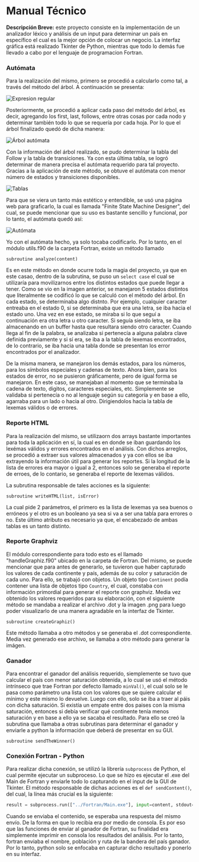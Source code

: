 # Manual Técnico

**Descripción Breve:** este proyecto consiste en la implementación de un analizador léxico y análisis de un input para determinar un país en específico el cual es la mejor opción de colocar un negocio. La interfaz gráfica está realizado Tkinter de Python, mientras que todo lo demás fue llevado a cabo por el lenguaje de programacion Fortran.

### Autómata

Para la realización del mismo, primero se procedió a calcularlo como tal, a través del método del árbol. A continuación se presenta:

![Expresion regular](./DocumentationImages/c1.jpg)

Posteriormente, se procedió a aplicar cada paso del método del árbol, es decir, agregando los first, last, follows, entre otras cosas por cada nodo y determinar también todo lo que se requería por cada hoja. Por lo que el árbol finalizado quedó de dicha manera:

![Árbol autómata](./DocumentationImages/c2.jpg)

Con la información del árbol realizado, se pudo determinar la tabla del Follow y la tabla de transiciones. Ya con esta última tabla, se logró determinar de manera precisa el autómata requerido para tal proyecto. Gracias a la aplicación de este método, se obtuve el autómata con menor número de estados y transiciones disponibles.

![Tablas](./DocumentationImages/c3.jpg)

Para que se viera un tanto más estético y entendible, se usó una página web para graficarlo, la cual es llamada "Finite State Machine Designer", del cual, se puede mencionar que su uso es bastante sencillo y funcional, por lo tanto, el autómata quedó así:

![Autómata](./DocumentationImages/c4.JPG)

Yo con el autómata hecho, ya solo tocaba codificarlo. Por lo tanto, en el módulo utils.f90 de la carpeta Fortran, existe un método llamado

```Fortran
subroutine analyze(content)
```

Es en este método en donde ocurre toda la magia del proyecto, ya que en este casao, dentro de la subrutina, se puso un `select case` el cual se utilizaría para movilizarnos entre los distintos estados que puede llegar a tener. Como se vio en la imagen anterior, se manejaron 5 estados distintos que literalmente se codificó lo que se calculó con el método del árbol. En cada estado, se determinaba algo distnto. Por ejemplo, cualquier caracter entreaba en el estado 0, si se determinaba que era una letra, se iba hacia el estado uno. Una vez en ese estado, se miraba si lo que seguí a continuación era otra letra u otro caracter. Si seguía siendo letra, se iba almacenando en un buffer hasta que resultara siendo otro caracter. Cuando llega al fin de la palabra, se analizaba si pertenecía a alguna palabra clave definida previamente y si sí era, se iba a la tabla de lexemas encontrados, de lo contrario, se iba hacia una tabla donde se presentan los error encontrados por el analizador.

De la misma manera, se manejaron los demás estados, para los números, para los símbolos especiales y cadenas de texto. Ahora bien, para los estados de error, no se pusieron gráficamente, pero de igual forma se manejaron. En este caso, se manejaban al momento que se terminaba la cadena de texto, digitos, caracteres especiales, etc. Simplemente se validaba si pertenecía o no al lenguaje según su categoría y en base a ello, agarraba para un lado o hacia al otro. Dirigiendolos hacia la tabla de lexemas válidos o de errores.

### Reporte HTML
Para la realización del mismo, se utilizaorn dos arrays bastante importantes para toda la aplicación en sí, la cual es en donde se iban guardando los lexémas válidos y errores encontrados en el análisis. Con dichos arreglos, se procedió a extraer sus valores almacenados y ya con ellos se iba extrayendo la información útil para generar los reportes. Si la longitud de la lista de errores era mayor o igual a 2, entonces solo se generaba el reporte de erroes, de lo contario, se generaba el reporte de lexemas válidos. 

La subrutina responsable de tales acciones es la siguiente:
```Fortran
subroutine writeHTML(list, isError)
```
La cual pide 2 parámetros, el primero es la lista de lexemas ya sea buenos o erróneos y el otro es un booleano ya sea si va a ser una tabla para errores o no. Este último atributo es necesario ya que, el encabezado de ambas tablas es un tanto distinto.

### Reporte Graphviz
El módulo correspondiente para todo esto es el llamado "handleGraphiz.f90" ubicado en la carpeta de Fortran. Del mismo, se puede mencionar que para antes de generarlo, se tuvieron que haber capturado los valores de cada continente y país, además de su color y saturación de cada uno. Para ello, se trabajó con objetos. Un objeto tipo `Continent` podía contener una lista de objetos tipo `Country`, el cual, constaba con información primordial para generar el reporte con graphviz. Media vez obtenido los valores requeridos para su elaboración, con el siguiente método se mandaba a realizar el archivo .dot y la imagen .png para luego poder visualizarlo de una manera agradable en la interfaz de Tkinter.

```Fortran
subroutine createGraphiz()
```

Este método llamaba a otro métodos y se generaba el .dot correspondiente. Media vez generado ese archivo, se llamaba a otro método para generar la imágen.

### Ganador
Para encontrar el ganador del análisis requerido, siemplemente se tuvo que calcular el país con menor saturación obtenida, a lo cual se usó el método intrínseco que trae Fortran por defecto llamado `minVal()`, el cual solo se le pasa como parámetro una lista con los valores que se quiere calcular el mínimo y este mismo lo devuelve. Luego con ello, solo se iba a traer al páis con dicha saturación. Si existía un empate entre dos paises con la misma saturación, entonces si debía verificar qué continente tenía menos saturación y en base a ello ya se sacaba el resultado. Para ello se creó la subrutina que llamaba a otras subrutinas para determinar el ganador y enviarle a python la información que deberá de presentar en su GUI.

```Fortran
subroutine sendTheWinner()
```


### Conexión Fortran - Python
Para realizar dicha conexión, se utilizó la librería `subprocess` de Python, el cual permite ejecutar un subproceso. Lo que se hizo es ejecutar el .exe del Main de Fortran y enviarle todo lo capturando en el input de la GUI de Tkinter. El método responsable de dichas acciones es el `def sendContent()`, del cual, la línea más crucial es la siguiente:

```Python
result = subprocess.run(["../Fortran/Main.exe"], input=content, stdout=subprocess.PIPE, text=True,stderr=subprocess.PIPE)
```

Cuando se enviaba el contenido, se esperaba una respuesta del mismo envío. De la forma en que lo recibía era por medio de consola. Es por eso que las funciones de enviar al ganador de Fortran, su finalidad era simplemente imprimir en consola los resultados del análisis. Por lo tanto, fortran enviaba el nombre, población y ruta de la bandera del país ganador. Por lo tanto, python solo se enfocaba en capturar dicho resultado y ponerlo en su interfaz.

